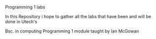 
Programming 1 labs

In this Repository i hope to gather all the labs that have been and will be done in Utech's

Bsc. in computing Programming 1 module taught by Ian McGowan

